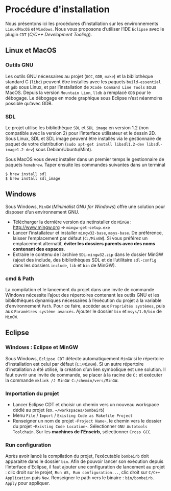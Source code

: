# Procédure d'installation

Nous présentons ici les procédures d'installation sur les environnements `Linux`/`MacOS` et `Windows`.  Nous vous proposons d’utiliser l’IDE
`Eclipse` avec le plugin `CDT` (*C/C++ Development Tooling*).

## Linux et MacOS

### Outils GNU

Les outils GNU nécessaires au projet (`GCC`, `GDB`, `make`) et la bibliothèque standard C (`libc`) peuvent être installés avec les paquets `build-essential` et `gdb` sous Linux, et par l’installation de `XCode Command Line Tools` sous MacOS. Depuis la version `Mountain Lion`, `lldb` a remplacé `GDB` pour le débogage. Le débogage en mode graphique sous Eclipse n’est néanmoins possible qu’avec GDB.

### SDL

Le projet utilise les bibliothèque `SDL` et `SDL image` en version 1.2
(non compatible avec la version 2) pour l’interface utilisateur et le
dessin 2D. Sous Linux, SDL et SDL image peuvent être installés via le
gestionnaire de paquet de votre distribution
(`sudo apt-get install libsdl1.2-dev libsdl-image1.2-dev`) sous
Debian/Ubuntu/Mint). 

Sous MacOS vous devez installer dans un premier temps le gestionnaire de paquets `homebrew`. Taper ensuite les commandes suivantes dans un terminal

```
$ brew install sdl
$ brew install sdl_image
```

## Windows

Sous Windows, `MinGW` (*Minimalist GNU for Windows*) offre une solution
pour disposer d’un environnement GNU.

-   Télécharger la dernière version du netinstaller de `MinGW` :
    <http://www.mingw.org> =&gt;
    `mingw-get-setup.exe`
-   Lancer l’installateur et installer `mingw32-base`, `msys-base`. De
    préférence, laisser l’emplacement par défaut (`C:/MinGW`). Si vous
    préférez un emplacement alternatif, **éviter les dossiers parents
    avec des noms contenant des espaces**.
-   Extraire le contenu de l’archive `SDL-mingw32.zip`  dans le dossier MinGW (ajout des
    include, des bibliothèques SDL et de l’utilitaire `sdl-config` dans
    les dossiers `include`, `lib` et `bin` de MinGW).

### cmd & Path

La compilation et le lancement du projet dans une invite de commande
Windows nécessite l’ajout des répertoires contenant les outils GNU et
les bibliothèques dynamiques nécessaires à l’exécution du projet à la
variable d’environnement `Path`. Pour ce faire, accéder aux
`Propriétés systèmes`, puis aux `Paramètres système avancés`. Ajouter le
dossier `bin` et `msys/1.0/bin` de `MinGW`.

## Eclipse

### Windows : Eclipse et MinGW

Sous Windows, `Eclipse CDT` détecte automatiquement `MinGW` si le
répertoire d’installation est celui par défaut (`C:/MinGW`). Si un autre
répertoire d’installation a été utilisé, la création d’un lien
symbolique est une solution. Il faut ouvrir une invite de commande, se
placer à la racine de `C:` et exécuter la commande
`mklink /J MinGW C:/chemin/vers/MinGW`.

### Importation du projet

-   Lancer Eclipse CDT et choisir un chemin vers un nouveau workspace
    dédié au projet (ex. `~/workspaces/bombeirb`)
-   Menu `File` / `Import` / `Existing Code as Makefile Project`
-   Renseigner un nom de projet -`Project Name`-, le chemin vers le
    dossier du projet -`Existing Code Location`-. Sélectionner
    `GNU Autotools Toolchain`. Sur les
    **machines de l’Enseirb**, sélectionner `Cross GCC`.



### Run configuration

Après avoir lancé la compilation du projet, l’exécutable `bombeirb`
doit apparaitre dans le dossier `bin`. Afin de pouvoir lancer son
exécution depuis l’interface d’Eclipse, il faut ajouter une
configuration de lancement au projet : clic droit sur le projet,
`Run AS, Run configuration...`, clic droit sur `C/C++ Application` puis
`New`. Renseigner le path vers le binaire : `bin/bombeirb`. `Apply` pour
appliquer.
